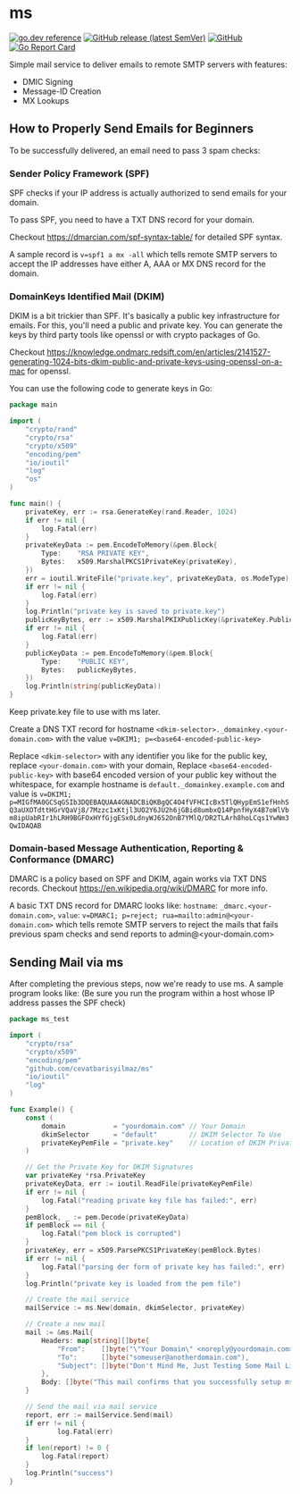 # ms

[![go.dev reference](https://img.shields.io/badge/go.dev-reference-007d9c?logo=go&logoColor=white&style=flat-square)](https://pkg.go.dev/github.com/cevatbarisyilmaz/ms)
[![GitHub release (latest SemVer)](https://img.shields.io/github/v/release/cevatbarisyilmaz/ms?sort=semver&style=flat-square)](https://github.com/cevatbarisyilmaz/ms/releases)
[![GitHub](https://img.shields.io/github/license/cevatbarisyilmaz/ms?style=flat-square)](https://github.com/cevatbarisyilmaz/ms/blob/master/LICENSE)
[![Go Report Card](https://goreportcard.com/badge/github.com/cevatbarisyilmaz/ms?style=flat-square)](https://goreportcard.com/report/github.com/cevatbarisyilmaz/ms)

Simple mail service to deliver emails to remote SMTP servers with features:

* DMIC Signing
* Message-ID Creation
* MX Lookups

## How to Properly Send Emails for Beginners

To be successfully delivered, an email need to pass 3 spam checks:

### Sender Policy Framework (SPF)

SPF checks if your IP address is actually authorized to send emails for your domain.

To pass SPF, you need to have a TXT DNS record for your domain.

Checkout https://dmarcian.com/spf-syntax-table/ for detailed SPF syntax.

A sample record is `v=spf1 a mx -all` which tells remote SMTP servers to accept the IP addresses have either A, AAA or MX DNS record for the domain.

### DomainKeys Identified Mail (DKIM)

DKIM is a bit trickier than SPF. It's basically a public key infrastructure for emails. For this, you'll need a public and private key.
You can generate the keys by third party tools like openssl or with crypto packages of Go.

Checkout https://knowledge.ondmarc.redsift.com/en/articles/2141527-generating-1024-bits-dkim-public-and-private-keys-using-openssl-on-a-mac
for openssl.

You can use the following code to generate keys in Go:

```go
package main

import (
	"crypto/rand"
	"crypto/rsa"
	"crypto/x509"
	"encoding/pem"
	"io/ioutil"
	"log"
	"os"
)

func main() {
	privateKey, err := rsa.GenerateKey(rand.Reader, 1024)
	if err != nil {
		log.Fatal(err)
	}
	privateKeyData := pem.EncodeToMemory(&pem.Block{
		Type:    "RSA PRIVATE KEY",
		Bytes:   x509.MarshalPKCS1PrivateKey(privateKey),
	})
	err = ioutil.WriteFile("private.key", privateKeyData, os.ModeType)
	if err != nil {
		log.Fatal(err)
	}
	log.Println("private key is saved to private.key")
	publicKeyBytes, err := x509.MarshalPKIXPublicKey(&privateKey.PublicKey)
	if err != nil {
		log.Fatal(err)
	}
	publicKeyData := pem.EncodeToMemory(&pem.Block{
		Type:    "PUBLIC KEY",
		Bytes:   publicKeyBytes,
	})
	log.Println(string(publicKeyData))
}
```

Keep private.key file to use with ms later.

Create a DNS TXT record for hostname
`<dkim-selector>._domainkey.<your-domain.com>` with the value `v=DKIM1; p=<base64-encoded-public-key>`

Replace `<dkim-selector>` with any identifier you like for the public key, replace `<your-domain.com>` with your domain,
Replace `<base64-encoded-public-key>` with base64 encoded version of your public key without the whitespace, for example hostname is `default._domainkey.example.com` and value is
`v=DKIM1; p=MIGfMA0GCSqGSIb3DQEBAQUAA4GNADCBiQKBgQC4O4fVFHCIcBx5TlQHypEmS1efHnhSQ3aUXOTdttHGrVQaVj8/7Mzzc1xKtjl3UO2Y6JU2h6jGBid8umbxQ14PpnfHyX4B7oWlVbm8ipUabRIr1hLRH9BGFOxHYfGjgESx0LdnyWJ6S2OnB7YMlQ/DR2TLArh8hoLCqs1YwNm3QwIDAQAB`

### Domain-based Message Authentication, Reporting & Conformance (DMARC)

DMARC is a policy based on SPF and DKIM, again works via TXT DNS records. Checkout https://en.wikipedia.org/wiki/DMARC for more info.

A basic TXT DNS record for DMARC looks like:
`hostname`: `_dmarc.<your-domain.com>`, `value`: `v=DMARC1; p=reject; rua=mailto:admin@<your-domain.com>` which tells remote SMTP servers to reject the mails that fails previous spam checks and send reports to admin@<your-domain.com>

## Sending Mail via ms

After completing the previous steps, now we're ready to use ms. A sample program looks like: (Be sure you run the
program within a host whose IP address passes the SPF check)

```go
package ms_test

import (
	"crypto/rsa"
	"crypto/x509"
	"encoding/pem"
	"github.com/cevatbarisyilmaz/ms"
	"io/ioutil"
	"log"
)

func Example() {
	const (
		domain            = "yourdomain.com" // Your Domain
		dkimSelector      = "default"        // DKIM Selector To Use
		privateKeyPemFile = "private.key"    // Location of DKIM Private Key File
	)

	// Get the Private Key for DKIM Signatures
	var privateKey *rsa.PrivateKey
	privateKeyData, err := ioutil.ReadFile(privateKeyPemFile)
	if err != nil {
		log.Fatal("reading private key file has failed:", err)
	}
	pemBlock, _ := pem.Decode(privateKeyData)
	if pemBlock == nil {
		log.Fatal("pem block is corrupted")
	}
	privateKey, err = x509.ParsePKCS1PrivateKey(pemBlock.Bytes)
	if err != nil {
		log.Fatal("parsing der form of private key has failed:", err)
	}
	log.Println("private key is loaded from the pem file")

	// Create the mail service
	mailService := ms.New(domain, dkimSelector, privateKey)

	// Create a new mail
	mail := &ms.Mail{
		Headers: map[string][]byte{
			"From":    []byte("\"Your Domain\" <noreply@yourdomain.com>"),
			"To":      []byte("someuser@anotherdomain.com"),
			"Subject": []byte("Don't Mind Me, Just Testing Some Mail Library"),
		},
		Body: []byte("This mail confirms that you successfully setup ms!"),
	}

	// Send the mail via mail service
	report, err := mailService.Send(mail)
	if err != nil {
        	log.Fatal(err)
	}
	if len(report) != 0 {
		log.Fatal(report)
	}
	log.Println("success")
}
```
